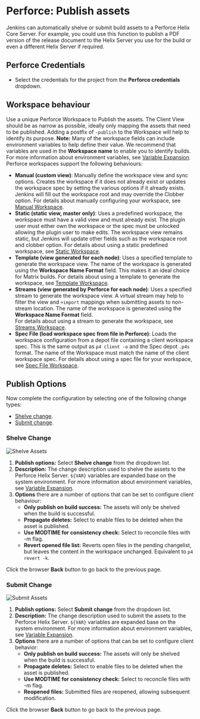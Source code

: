 ﻿# Perforce: Publish assets
Jenkins can automatically shelve or submit build assets to a Perforce Helix Core Server. For example, you could use this function to publish a PDF version of the release document to the Helix Server you use for the build or even a different Helix Server if required.   

## Perforce Credentials
- Select the credentials for the project from the **Perforce credentials** dropdown. 

## Workspace behaviour
Use a unique Perforce Workspace to Publish the assets. The Client View should be as narrow as possible, ideally only mapping the assets that need to be published. Adding a postfix of `-publish` to the Workspace will help to identify its purpose. 
**Note:** Many of the workspace fields can include environment variables to help define their value. We recommend that variables are used in the **Workspace name** to enable you to identify builds. For more information about environment variables, see [Variable Expansion](VARIABLEEXPANSION.md).  
Perforce workspaces support the following behaviours: 
 - **Manual (custom view)**: Manually define the workspace view and sync options. Creates the workspace if it does not already exist or updates the workspace spec by setting the various options if it already exists. Jenkins will fill out the workspace root and may override the Clobber option. For details about manually configuring your workspace, see [Manual Workspace](WORKSPACEMANUAL.md).  
 - **Static (static view, master only)**: Uses a predefined workspace, the workspace must have a valid view and must already exist. The plugin user must either own the workspace or the spec must be unlocked allowing the plugin user to make edits. The workspace view remains static, but Jenkins will update other fields such as the workspace root and clobber option. For details about using a static predefined workspace, see [Static Workspace](WORKSPACESTATIC.md).  
 - **Template (view generated for each node)**: Uses a specified template to generate the workspace view. The name of the workspace is generated using the **Workspace Name Format** field. This makes it an ideal choice for Matrix builds. For details about using a template to generate the workspace, see [Template Workspace](WORKSPACETEMPLATE.md).  
 - **Streams (view generated by Perforce for each node)**: Uses a specified stream to generate the workspace view. A virtual stream may help to filter the view and `+import` mappings when submitting assets to non-stream location. The name of the workspace is generated using the **Workspace Name Format** field.  
For details about using a stream to generate the workspace, see [Streams Workspace](WORKSPACESTREAMS.md).  
- **Spec File (load workspace spec from file in Perforce)**: Loads the workspace configuration from a depot file containing a client workspace spec. This is the same output as `p4 client -o` and the Spec depot `.p4s` format. The name of the Workspace must match the name of the client workspace spec. For details about using a spec file for your workspace, see [Spec File Workspace](WORKSPACESPECFILE.md).  

## Publish Options
Now complete the configuration by selecting one of the following change types:
- [Shelve change](#shelve-change). 
- [Submit change](#submit-change). 

### Shelve Change
![Shelve Assets](images/ShelveAsset.png)
1. **Publish options:** Select **Shelve change** from the dropdown list. 
2. **Description:** The change description used to shelve the assets to the Perforce Helix Server. `${VAR}` variables are expanded base on the system environment. For more information about environment variables, see [Variable Expansion](VARIABLEEXPANSION.md).  
3. **Options** there are a number of options that can be set to configure client behaviour: 
   - **Only publish on build success:** The assets will only be shelved when the build is successful.   
   - **Propagate deletes:** Select to enable files to be deleted when the asset is published.   
   - **Use MODTIME for consistency check:** Select to reconcile files with -m flag.   
   - **Revert opened file list:** Reverts open files in the pending changelist, but leaves the content in the workspace unchanged. Equivalent to `p4 revert -k`.   

Click the browser **Back** button to go back to the previous page. 

### Submit Change
![Submit Assets](images/SubmitAsset.png)
1. **Publish options:** Select **Submit change** from the dropdown list. 
2. **Description:** The change description used to submit the assets to the Perforce Helix Server. `${VAR}` variables are expanded base on the system environment. For more information about environment variables, see [Variable Expansion](VARIABLEEXPANSION.md).  
3. **Options** there are a number of options that can be set to configure client behavior: 
   - **Only publish on build success:** The assets will only be shelved when the build is successful.   
   - **Propagate deletes:** Select to enable files to be deleted when the asset is published.
   - **Use MODTIME for consistency check:** Select to reconcile files with -m flag.   
   - **Reopened files:** Submitted files are reopened, allowing subsequent modification.   

Click the browser **Back** button to go back to the previous page. 
